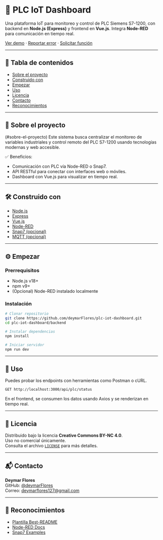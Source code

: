 # 🚀 PLC IoT Dashboard

Una plataforma IoT para monitoreo y control de PLC Siemens S7-1200, con backend en **Node.js (Express)** y frontend en **Vue.js**. Integra **Node-RED** para comunicación en tiempo real.

[Ver demo](#) · [Reportar error](#) · [Solicitar función](#)

---

## 📑 Tabla de contenidos

- [Sobre el proyecto](#sobre-el-proyecto)
- [Construido con](#construido-con)
- [Empezar](#empezar)
- [Uso](#uso)
- [Licencia](#licencia)
- [Contacto](#contacto)
- [Reconocimientos](#reconocimientos)

---

## 📌 Sobre el proyecto
(#sobre-el-proyecto)
Este sistema busca centralizar el monitoreo de variables industriales y control remoto del PLC S7-1200 usando tecnologías modernas y web accesible.

✅ Beneficios:
- Comunicación con PLC vía Node-RED o Snap7.
- API RESTful para conectar con interfaces web o móviles.
- Dashboard con Vue.js para visualizar en tiempo real.

---

## 🛠️ Construido con

- [Node.js](https://nodejs.org/)
- [Express](https://expressjs.com/)
- [Vue.js](https://vuejs.org/)
- [Node-RED](https://nodered.org/)
- [Snap7 (opcional)](http://snap7.sourceforge.net/)
- [MQTT (opcional)](https://mqtt.org/)

---

## ⚙️ Empezar

### Prerrequisitos

- Node.js v18+
- npm v9+
- (Opcional) Node-RED instalado localmente

### Instalación

```bash
# Clonar repositorio
git clone https://github.com/deymarFlores/plc-iot-dashboard.git
cd plc-iot-dashboard/backend

# Instalar dependencias
npm install

# Iniciar servidor
npm run dev
```

---

## 🧪 Uso

Puedes probar los endpoints con herramientas como Postman o cURL.

```bash
GET http://localhost:3000/api/plc/status
```

En el frontend, se consumen los datos usando Axios y se renderizan en tiempo real.

---

## 📝 Licencia

Distribuido bajo la licencia **Creative Commons BY-NC 4.0**.  
Uso no comercial únicamente.  
Consulta el archivo [`LICENSE`](./LICENSE) para más detalles.

---

## 📬 Contacto

**Deymar Flores**  
GitHub: [@deymarFlores](https://github.com/deymarFlores)  
Correo: deymarflores127@gmail.com

---

## 🙌 Reconocimientos

- [Plantilla Best-README](https://github.com/othneildrew/Best-README-Template)
- [Node-RED Docs](https://nodered.org/docs/)
- [Snap7 Examples](https://github.com/mathiask88/node-snap7)
